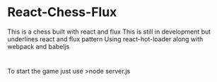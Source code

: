 # React-Chess-Flux
This is a chess built with react and flux
This is still in development but underlines react and flux pattern
Using react-hot-loader along with webpack and babeljs

# 

To start the game just use >node server.js
